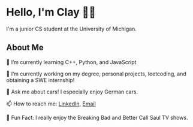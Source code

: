 # Hello, I'm Clay 👨‍💻
  I'm a junior CS student at the University of Michigan.

## About Me 
  🌱 I’m currently learning C++, Python, and JavaScript
  
  🔭 I’m currently working on my degree, personal projects, leetcoding, and obtaining a SWE internship!
  
  💬 Ask me about cars! I especially enjoy German cars.
  
  📫 How to reach me: [LinkedIn](https://www.linkedin.com/in/clay-vanophem/), [Email](mailto:cvano@umich.edu)
  
  🍿 Fun Fact: I really enjoy the Breaking Bad and Better Call Saul TV shows.
<!--
- ⚡ Fun fact: ...
-->
